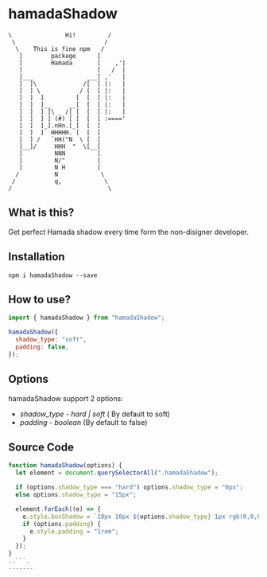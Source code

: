 #              hamadaShadow
    \               Hi!         /
     \                         /
      \    This is fine npm   /
       ]        package      [
       ]        Hamada       [    ,'|
       ]                     [   /  |
       ]___               ___[ ,'   |
       ]  ]\             /[  [ |:   |
       ]  ] \           / [  [ |:   |
       ]  ]  ]         [  [  [ |:   |
       ]  ]  ]__     __[  [  [ |:   |
       ]  ]  ] ]\ _ /[ [  [  [ |:   |
       ]  ]  ] ] (#) [ [  [  [ :===='
       ]  ]  ]_].nHn.[_[  [  [
       ]  ]  ]  HHHHH. [  [  [
       ]  ] /   `HH("N  \ [  [
       ]__]/     HHH  "  \[__[
       ]         NNN         [
       ]         N/"         [
       ]         N H         [
      /          N            \
     /           q,            \
    /                           \

## What is this?

Get perfect Hamada shadow every time form the non-disigner developer.

## Installation

`npm i hamadaShadow --save`

## How to use?

```javascript
import { hamadaShadow } from "hamadaShadow";

hamadaShadow({
  shadow_type: "soft",
  padding: false,
});
```

## Options

hamadaShadow support 2 options:

- _shadow_type_ - _hard | soft_ ( By default to soft)
- _padding_ - _boolean_ (By default to false)

## Source Code

```javascript
function hamadaShadow(options) {
  let element = document.querySelectorAll(".hamadaShadow");

  if (options.shadow_type === "hard") options.shadow_type = "0px";
  else options.shadow_type = "15px";

  element.forEach((e) => {
    e.style.boxShadow = `10px 10px ${options.shadow_type} 1px rgb(0,0,0,0.12)`;
    if (options.padding) {
      e.style.padding = "1rem";
    }
  });
}
..```.
-------
